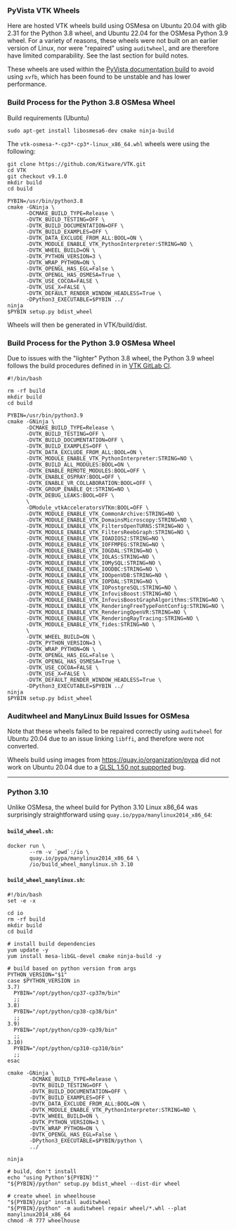 ### PyVista VTK Wheels

Here are hosted VTK wheels build using OSMesa on Ubuntu 20.04 with glib 2.31 for the Python 3.8 wheel, and Ubuntu 22.04 for the OSMesa Python 3.9 wheel. For a variety of reasons, these wheels were not built on an earlier version of Linux, nor were "repaired" using ``auditwheel``, and are therefore have limited comparability.  See the last section for build notes. 

These wheels are used within the [PyVista documentation build](https://github.com/pyvista/pyvista/blob/main/azure-pipelines.yml) to avoid using ``xvfb``, which has been found to be unstable and has lower performance.

### Build Process for the Python 3.8 OSMesa Wheel

Build requirements (Ubuntu)
```
sudo apt-get install libosmesa6-dev cmake ninja-build
```

The `vtk-osmesa-*-cp3*-cp3*-linux_x86_64.whl` wheels were using the following:

```
git clone https://github.com/Kitware/VTK.git
cd VTK
git checkout v9.1.0
mkdir build
cd build

PYBIN=/usr/bin/python3.8
cmake -GNinja \
      -DCMAKE_BUILD_TYPE=Release \
      -DVTK_BUILD_TESTING=OFF \
      -DVTK_BUILD_DOCUMENTATION=OFF \
      -DVTK_BUILD_EXAMPLES=OFF \
      -DVTK_DATA_EXCLUDE_FROM_ALL:BOOL=ON \
      -DVTK_MODULE_ENABLE_VTK_PythonInterpreter:STRING=NO \
      -DVTK_WHEEL_BUILD=ON \
      -DVTK_PYTHON_VERSION=3 \
      -DVTK_WRAP_PYTHON=ON \
      -DVTK_OPENGL_HAS_EGL=False \
      -DVTK_OPENGL_HAS_OSMESA=True \
      -DVTK_USE_COCOA=FALSE \
      -DVTK_USE_X=FALSE \
      -DVTK_DEFAULT_RENDER_WINDOW_HEADLESS=True \
      -DPython3_EXECUTABLE=$PYBIN ../
ninja
$PYBIN setup.py bdist_wheel
```

Wheels will then be generated in VTK/build/dist.


### Build Process for the Python 3.9 OSMesa Wheel

Due to issues with the "lighter" Python 3.8 wheel, the Python 3.9 wheel follows the build procedures
defined in in [VTK GitLab CI](https://gitlab.kitware.com/vtk/vtk/-/tree/master/.gitlab/ci).

```
#!/bin/bash

rm -rf build
mkdir build
cd build

PYBIN=/usr/bin/python3.9
cmake -GNinja \
      -DCMAKE_BUILD_TYPE=Release \
      -DVTK_BUILD_TESTING=OFF \
      -DVTK_BUILD_DOCUMENTATION=OFF \
      -DVTK_BUILD_EXAMPLES=OFF \
      -DVTK_DATA_EXCLUDE_FROM_ALL:BOOL=ON \
      -DVTK_MODULE_ENABLE_VTK_PythonInterpreter:STRING=NO \
      -DVTK_BUILD_ALL_MODULES:BOOL=ON \
      -DVTK_ENABLE_REMOTE_MODULES:BOOL=OFF \
      -DVTK_ENABLE_OSPRAY:BOOL=OFF \
      -DVTK_ENABLE_VR_COLLABORATION:BOOL=OFF \
      -DVTK_GROUP_ENABLE_Qt:STRING=NO \
      -DVTK_DEBUG_LEAKS:BOOL=OFF \
      \
      -DModule_vtkAcceleratorsVTKm:BOOL=OFF \
      -DVTK_MODULE_ENABLE_VTK_CommonArchive:STRING=NO \
      -DVTK_MODULE_ENABLE_VTK_DomainsMicroscopy:STRING=NO \
      -DVTK_MODULE_ENABLE_VTK_FiltersOpenTURNS:STRING=NO \
      -DVTK_MODULE_ENABLE_VTK_FiltersReebGraph:STRING=NO \
      -DVTK_MODULE_ENABLE_VTK_IOADIOS2:STRING=NO \
      -DVTK_MODULE_ENABLE_VTK_IOFFMPEG:STRING=NO \
      -DVTK_MODULE_ENABLE_VTK_IOGDAL:STRING=NO \
      -DVTK_MODULE_ENABLE_VTK_IOLAS:STRING=NO \
      -DVTK_MODULE_ENABLE_VTK_IOMySQL:STRING=NO \
      -DVTK_MODULE_ENABLE_VTK_IOODBC:STRING=NO \
      -DVTK_MODULE_ENABLE_VTK_IOOpenVDB:STRING=NO \
      -DVTK_MODULE_ENABLE_VTK_IOPDAL:STRING=NO \
      -DVTK_MODULE_ENABLE_VTK_IOPostgreSQL:STRING=NO \
      -DVTK_MODULE_ENABLE_VTK_InfovisBoost:STRING=NO \
      -DVTK_MODULE_ENABLE_VTK_InfovisBoostGraphAlgorithms:STRING=NO \
      -DVTK_MODULE_ENABLE_VTK_RenderingFreeTypeFontConfig:STRING=NO \
      -DVTK_MODULE_ENABLE_VTK_RenderingOpenVR:STRING=NO \
      -DVTK_MODULE_ENABLE_VTK_RenderingRayTracing:STRING=NO \
      -DVTK_MODULE_ENABLE_VTK_fides:STRING=NO \
      \
      -DVTK_WHEEL_BUILD=ON \
      -DVTK_PYTHON_VERSION=3 \
      -DVTK_WRAP_PYTHON=ON \
      -DVTK_OPENGL_HAS_EGL=False \
      -DVTK_OPENGL_HAS_OSMESA=True \
      -DVTK_USE_COCOA=FALSE \
      -DVTK_USE_X=FALSE \
      -DVTK_DEFAULT_RENDER_WINDOW_HEADLESS=True \
      -DPython3_EXECUTABLE=$PYBIN ../
ninja
$PYBIN setup.py bdist_wheel
```


### Auditwheel and ManyLinux Build Issues for OSMesa

Note that these wheels failed to be repaired correctly using ``auditwheel`` for Ubuntu 20.04 due to an issue linking ``libffi``, and therefore were not converted.

Wheels build using images from https://quay.io/organization/pypa did not work on Ubuntu 20.04 due to a [GLSL 1.50 not supported](https://discourse.vtk.org/t/error-glsl-1-50-is-not-supported/1444) bug.

---

### Python 3.10

Unlike OSMesa, the wheel build for Python 3.10 Linux x86_64 was surprisingly
straightforward using `quay.io/pypa/manylinux2014_x86_64`:

#### `build_wheel.sh`:
```
docker run \
       --rm -v `pwd`:/io \
       quay.io/pypa/manylinux2014_x86_64 \
       /io/build_wheel_manylinux.sh 3.10

```

#### `build_wheel_manylinux.sh`:

```
#!/bin/bash
set -e -x

cd io
rm -rf build
mkdir build
cd build

# install build dependencies
yum update -y
yum install mesa-libGL-devel cmake ninja-build -y

# build based on python version from args
PYTHON_VERSION="$1"
case $PYTHON_VERSION in
3.7)
  PYBIN="/opt/python/cp37-cp37m/bin"
  ;;
3.8)
  PYBIN="/opt/python/cp38-cp38/bin"
  ;;
3.9)
  PYBIN="/opt/python/cp39-cp39/bin"
  ;;
3.10)
  PYBIN="/opt/python/cp310-cp310/bin"
  ;;
esac

cmake -GNinja \
       -DCMAKE_BUILD_TYPE=Release \
       -DVTK_BUILD_TESTING=OFF \
       -DVTK_BUILD_DOCUMENTATION=OFF \
       -DVTK_BUILD_EXAMPLES=OFF \
       -DVTK_DATA_EXCLUDE_FROM_ALL:BOOL=ON \
       -DVTK_MODULE_ENABLE_VTK_PythonInterpreter:STRING=NO \
       -DVTK_WHEEL_BUILD=ON \
       -DVTK_PYTHON_VERSION=3 \
       -DVTK_WRAP_PYTHON=ON \
       -DVTK_OPENGL_HAS_EGL=False \
       -DPython3_EXECUTABLE=$PYBIN/python \
       ../

ninja

# build, don't install
echo "using Python'${PYBIN}'"
"${PYBIN}/python" setup.py bdist_wheel --dist-dir wheel

# create wheel in wheelhouse
"${PYBIN}/pip" install auditwheel
"${PYBIN}/python" -m auditwheel repair wheel/*.whl --plat manylinux2014_x86_64
chmod -R 777 wheelhouse
```
